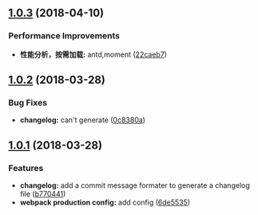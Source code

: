 <a name="1.0.3"></a>
## [1.0.3](https://github.com/lchunxiu/react-template/compare/v1.0.2...v1.0.3) (2018-04-10)


### Performance Improvements

* **性能分析，按需加载:** antd,moment ([22caeb7](https://github.com/lchunxiu/react-template/commit/22caeb7))



<a name="1.0.2"></a>
## [1.0.2](https://github.com/lchunxiu/react-template/compare/v1.0.1...v1.0.2) (2018-03-28)


### Bug Fixes

* **changelog:** can't generate ([0c8380a](https://github.com/lchunxiu/react-template/commit/0c8380a))



<a name="1.0.1"></a>
## [1.0.1](https://github.com/lchunxiu/react-template/compare/6de5535...v1.0.1) (2018-03-28)


### Features

* **changelog:** add a commit message formater to generate a changelog file ([b770441](https://github.com/lchunxiu/react-template/commit/b770441))
* **webpack production config:** add config ([6de5535](https://github.com/lchunxiu/react-template/commit/6de5535))



